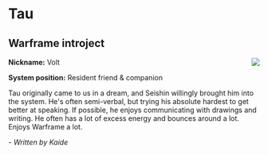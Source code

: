 # Tau
## Warframe introject
<img align="right" src="https://i.imgur.com/R3GujE8.png">

**Nickname:** Volt

**System position:** Resident friend & companion

Tau originally came to us in a dream, and Seishin willingly brought him into the system. He's often semi-verbal, but trying his absolute hardest to get better at speaking. If possible, he enjoys communicating with drawings and writing. He often has a lot of excess energy and bounces around a lot. Enjoys Warframe a lot.

*\- Written by Kaide*
